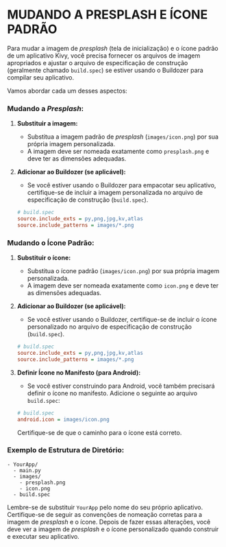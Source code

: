 # MUDANDO A PRESPLASH E ÍCONE PADRÃO
Para mudar a imagem de *presplash* (tela de inicialização) e o ícone padrão de um aplicativo Kivy, você precisa fornecer os arquivos de imagem apropriados e ajustar o arquivo de especificação de construção (geralmente chamado `build.spec`) se estiver usando o Buildozer para compilar seu aplicativo.

Vamos abordar cada um desses aspectos:

### Mudando a *Presplash*:

1. **Substituir a imagem:**
   - Substitua a imagem padrão de *presplash* (`images/icon.png`) por sua própria imagem personalizada.
   - A imagem deve ser nomeada exatamente como `presplash.png` e deve ter as dimensões adequadas.

2. **Adicionar ao Buildozer (se aplicável):**
   - Se você estiver usando o Buildozer para empacotar seu aplicativo, certifique-se de incluir a imagem personalizada no arquivo de especificação de construção (`build.spec`).

   ```ini
   # build.spec
   source.include_exts = py,png,jpg,kv,atlas
   source.include_patterns = images/*.png
   ```

### Mudando o Ícone Padrão:

1. **Substituir o ícone:**
   - Substitua o ícone padrão (`images/icon.png`) por sua própria imagem personalizada.
   - A imagem deve ser nomeada exatamente como `icon.png` e deve ter as dimensões adequadas.

2. **Adicionar ao Buildozer (se aplicável):**
   - Se você estiver usando o Buildozer, certifique-se de incluir o ícone personalizado no arquivo de especificação de construção (`build.spec`).

   ```ini
   # build.spec
   source.include_exts = py,png,jpg,kv,atlas
   source.include_patterns = images/*.png
   ```

3. **Definir Ícone no Manifesto (para Android):**
   - Se você estiver construindo para Android, você também precisará definir o ícone no manifesto. Adicione o seguinte ao arquivo `build.spec`:

   ```ini
   # build.spec
   android.icon = images/icon.png
   ```

   Certifique-se de que o caminho para o ícone está correto.

### Exemplo de Estrutura de Diretório:

```
- YourApp/
  - main.py
  - images/
    - presplash.png
    - icon.png
  - build.spec
```

Lembre-se de substituir `YourApp` pelo nome do seu próprio aplicativo. Certifique-se de seguir as convenções de nomeação corretas para a imagem de *presplash* e o ícone. Depois de fazer essas alterações, você deve ver a imagem de *presplash* e o ícone personalizado quando construir e executar seu aplicativo.